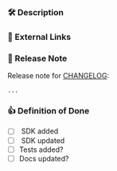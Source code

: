 ### :hammer_and_wrench: Description

<!-- What code changed, and why? If an existing service SDK was updated, what functionality was added? If a new 
version of a service SDK was added, what are the key new features or breaking changes? -->

### :link: External Links

<!-- Include any links here that might be helpful for people reviewing your PR. If there are none, feel free to delete this section. -->

### :ship: Release Note
Release note for [CHANGELOG](https://github.com/hashicorp/terraform-provider-hcp/blob/main/CHANGELOG.md):
<!--
If change is not user facing, just write "NONE" in the release-note block below.
-->

```release-note
...
```

### :+1: Definition of Done

<!-- Use these as guides or delete them and add your own. -->

- [ ] <service> SDK added
- [ ] <service> SDK updated
- [ ] Tests added?
- [ ] Docs updated?